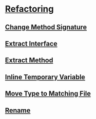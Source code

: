 # [Refactoring](refactoring-vb.md)
## [Change Method Signature](refactoring/change-method-signature.md)
## [Extract Interface](refactoring/extract-interface.md)
## [Extract Method](refactoring/extract-method.md)
## [Inline Temporary Variable](refactoring/inline-temporary-variable.md)
## [Move Type to Matching File](refactoring/move-type-to-matching-file.md)
## [Rename](refactoring/rename.md)
